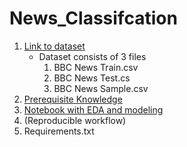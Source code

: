 # News_Classifcation


1. [Link to dataset](https://www.kaggle.com/competitions/learn-ai-bbc/data)
    - Dataset consists of 3 files
      1. BBC News Train.csv
      2. BBC News Test.cs
      3. BBC News Sample.csv
2. [Prerequisite Knowledge](https://github.com/kylenewm/News_Classifcation/blob/main/Prerequisite_Knowledge.ipynb)
3. [Notebook with EDA and modeling](https://github.com/kylenewm/News_Classifcation/blob/main/BBC_News_Classification%20(2).ipynb)
4. (Reproducible workflow)
5. Requirements.txt
